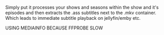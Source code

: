 Simply put it processes your shows and seasons within the show and it's episodes and then extracts the .ass subtitles next to the .mkv container.
Which leads to immediate subtitle playback on jellyfin/emby etc.

USING MEDIAINFO BECAUSE FFPROBE SLOW
